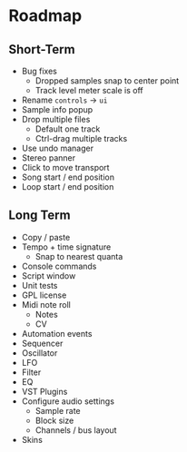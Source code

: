 # Roadmap

## Short-Term
- Bug fixes
  - Dropped samples snap to center point
  - Track level meter scale is off
- Rename `controls` -> `ui`
- Sample info popup
- Drop multiple files
  - Default one track
  - Ctrl-drag multiple tracks
- Use undo manager
- Stereo panner
- Click to move transport
- Song start / end position
- Loop start / end position


## Long Term

- Copy / paste
- Tempo + time signature
  - Snap to nearest quanta
- Console commands
- Script window
- Unit tests
- GPL license
- Midi note roll
  - Notes
  - CV
- Automation events
- Sequencer
- Oscillator
- LFO
- Filter
- EQ
- VST Plugins
- Configure audio settings
  - Sample rate
  - Block size
  - Channels / bus layout
- Skins
